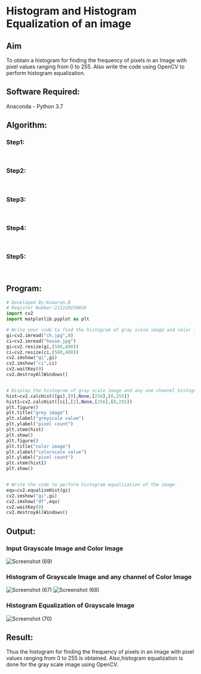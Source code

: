 # Histogram and Histogram Equalization of an image
## Aim
To obtain a histogram for finding the frequency of pixels in an Image with pixel values ranging from 0 to 255. Also write the code using OpenCV to perform histogram equalization.

## Software Required:
Anaconda - Python 3.7

## Algorithm:
### Step1:
<br>

### Step2:
<br>

### Step3:
<br>

### Step4:
<br>

### Step5:
<br>

## Program:
```python
# Developed By:Kumaran.B
# Register Number:212220230026
import cv2
import matplotlib.pyplot as plt

# Write your code to find the histogram of gray scale image and color image channels.
gi=cv2.imread("ch.jpg",0)
ci=cv2.imread("house.jpg")
gi=cv2.resize(gi,(500,400))
ci=cv2.resize(ci,(500,400))
cv2.imshow("gi",gi)
cv2.imshow("ci",ci)
cv2.waitKey(0)
cv2.destroyAllWindows()


# Display the histogram of gray scale image and any one channel histogram from color image
hist=cv2.calcHist([gi],[0],None,[256],[0,255])
hist1=cv2.calcHist([ci],[2],None,[256],[0,255])
plt.figure()
plt.title("grey image")
plt.xlabel("greyscale value")
plt.ylabel("pixel count")
plt.stem(hist)
plt.show()
plt.figure()
plt.title("color image")
plt.xlabel("colorscale value")
plt.ylabel("pixel count")
plt.stem(hist1)
plt.show()


# Write the code to perform histogram equalization of the image. 
equ=cv2.equalizeHist(gi)
cv2.imshow("gi",gi)
cv2.imshow("df",equ)
cv2.waitKey(0)
cv2.destroyAllWindows()

```
## Output:
### Input Grayscale Image and Color Image
![Screenshot (69)](https://user-images.githubusercontent.com/75243072/164030173-9e8b5be2-3018-40f6-9840-051f853f0b94.png)


### Histogram of Grayscale Image and any channel of Color Image
![Screenshot (67)](https://user-images.githubusercontent.com/75243072/164030416-40aca359-c367-46ba-9871-2eafa38f7088.png)
![Screenshot (68)](https://user-images.githubusercontent.com/75243072/164030449-5ffaf1b2-0c20-4d9b-a0dc-69d2878fddb8.png)


### Histogram Equalization of Grayscale Image
![Screenshot (70)](https://user-images.githubusercontent.com/75243072/164030510-1992a623-fd67-461b-8035-fc97c72b6fe0.png)


## Result: 
Thus the histogram for finding the frequency of pixels in an image with pixel values ranging from 0 to 255 is obtained. Also,histogram equalization is done for the gray scale image using OpenCV.
